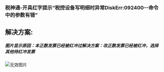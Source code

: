 ### 税神通-开具红字提示“税控设备写明细时异常DiskErr:092400--命令中的参数有错”



## 解决方案:

##### 图片显示原因：本正数发票已经被红冲过解决方案：改正数发票已经被红冲，选择其他待红冲发票



![无效图片](https://cdn.jsdelivr.net/gh/IAskWind/lazy66-site/images/question/1_20190212143152.png)

